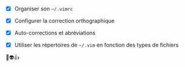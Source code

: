 
[//]: # "----------------------------------------------------------------------"

[//]: # (----------------------------------------------------------------------)

- [x] Organiser son <code>~/.vimrc</code>
- [x] Configurer la  correction orthographique
- [x] Auto-corrections et abréviations
- [x] Utiliser les répertoires de <code>~/.vim</code> en fonction des types de
  fichiers



:metal::alien::+1:

